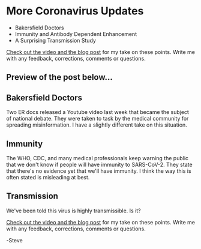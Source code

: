 # More Coronavirus Updates
- Bakersfield Doctors
- Immunity and Antibody Dependent Enhancement
- A Surprising Transmission Study

[Check out the video and the blog post](https://kornweissmedical.com/sars-2-misinformation-immunity-and-transmission/) for my take on these points. Write me with any feedback, corrections, comments or questions.

## Preview of the post below...

## Bakersfield Doctors

Two ER docs released a Youtube video last week that became the subject of national debate. They were taken to task by the medical community for spreading misinformation. I have a slightly different take on this situation.

## Immunity

The WHO, CDC, and many medical professionals keep warning the public that we don't know if people will have immunity to SARS-CoV-2. They state that there's no evidence yet that we'll have immunity. I think the way this is often stated is misleading at best.

## Transmission

We've been told this virus is highly transmissible. Is it?

[Check out the video and the blog post](https://kornweissmedical.com/sars-2-misinformation-immunity-and-transmission/) for my take on these points. Write me with any feedback, corrections, comments or questions.

-Steve